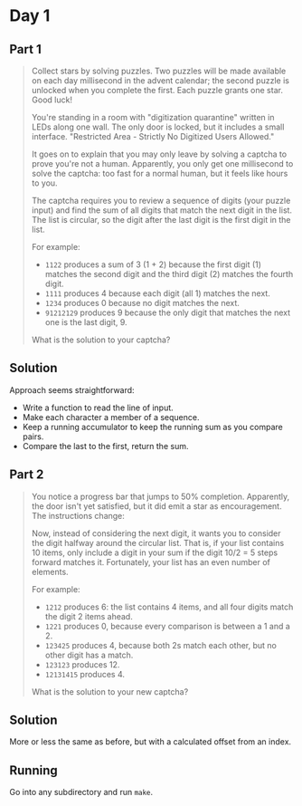 # Day 1

## Part 1

> Collect stars by solving puzzles. Two puzzles will be made available on each
> day millisecond in the advent calendar; the second puzzle is unlocked when you
> complete the first. Each puzzle grants one star. Good luck!
> 
> You're standing in a room with "digitization quarantine" written in LEDs along
> one wall. The only door is locked, but it includes a small interface.
> "Restricted Area - Strictly No Digitized Users Allowed."
> 
> It goes on to explain that you may only leave by solving a captcha to prove
> you're not a human. Apparently, you only get one millisecond to solve the
> captcha: too fast for a normal human, but it feels like hours to you.
> 
> The captcha requires you to review a sequence of digits (your puzzle input) and
> find the sum of all digits that match the next digit in the list. The list is
> circular, so the digit after the last digit is the first digit in the list.
> 
> For example:
> 
> - `1122` produces a sum of 3 (1 + 2) because the first digit (1) matches the
>   second digit and the third digit (2) matches the fourth digit.
> - `1111` produces 4 because each digit (all 1) matches the next.
> - `1234` produces 0 because no digit matches the next.
> - `91212129` produces 9 because the only digit that matches the next
>   one is the last digit, 9.
> 
> What is the solution to your captcha?

## Solution

Approach seems straightforward:

- Write a function to read the line of input.
- Make each character a member of a sequence.
- Keep a running accumulator to keep the running sum as you compare pairs.
- Compare the last to the first, return the sum.

## Part 2

> You notice a progress bar that jumps to 50% completion. Apparently, the door
> isn't yet satisfied, but it did emit a star as encouragement. The instructions
> change:
> 
> Now, instead of considering the next digit, it wants you to consider the digit
> halfway around the circular list. That is, if your list contains 10 items, only
> include a digit in your sum if the digit 10/2 = 5 steps forward matches it.
> Fortunately, your list has an even number of elements.
> 
> For example:
> 
> - `1212` produces 6: the list contains 4 items, and all four digits match the
>   digit 2 items ahead.
> - `1221` produces 0, because every comparison is between a 1 and a 2.
> - `123425` produces 4, because both 2s match each other, but no other
>   digit has a match.
> - `123123` produces 12.
> - `12131415` produces 4.
>
> What is the solution to your new captcha?

## Solution

More or less the same as before, but with a calculated offset from an index.

## Running

Go into any subdirectory and run `make`.

